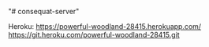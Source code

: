 "# consequat-server" 

Heroku:
https://powerful-woodland-28415.herokuapp.com/
https://git.heroku.com/powerful-woodland-28415.git
